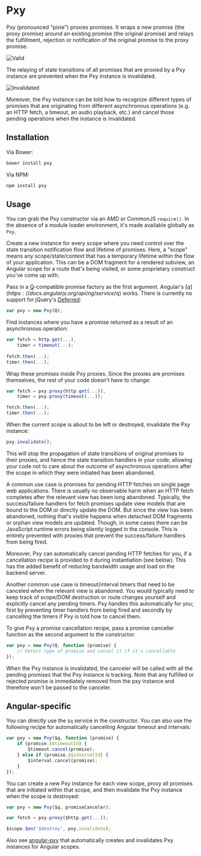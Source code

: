 # Pxy

Pxy (pronounced "pixie") proxies promises. It wraps a new promise (the proxy promise) around an existing promise (the original promise) and relays the fulfillment, rejection or notification of the original promise to the proxy promise.

![Valid](/../gh-pages/assets/pxy_valid.png?raw=true "Valid")

The relaying of state transitions of all promises that are proxied by a Pxy instance are prevented when the Pxy instance is invalidated. 

![Invalidated](/../gh-pages/assets/pxy_invalidated.png?raw=true "Invalidated")

Moreover, the Pxy instance can be told how to recognize different types of promises that are originating from different asynchronous operations (e.g. an HTTP fetch, a timeout, an audio playback, etc.) and cancel those pending operations when the instance is invalidated.

## Installation

Via Bower:

```sh
bower install pxy
```

Via NPM:

```sh
npm install pxy
```

## Usage

You can grab the Pxy constructor via an AMD or CommonJS `require()`. In the absence of a module loader environment, it's made available globally as `Pxy`.

Create a new instance for every scope where you need control over the state transition notification flow and lifetime of promises. Here, a "scope" means any scope/state/context that has a temporary lifetime within the flow of your application. This can be a DOM fragment for a rendered subview, an Angular scope for a route that's being visited, or some proprietary construct you've come up with.

Pass in a [Q](https://github.com/kriskowal/q)-compatible promise factory as the first argument. Angular's [$q](https://docs.angularjs.org/api/ng/service/$q) works. There is currently no support for jQuery's [Deferred](http://api.jquery.com/category/deferred-object/):

```js
var pxy = new Pxy(Q);
```

Find instances where you have a promise returned as a result of an asynchronous operation:

```js
var fetch = http.get(...),
    timer = timeout(...);
    
fetch.then(...);
timer.then(...);
```

Wrap these promises inside Pxy proxies. Since the proxies are promises themselves, the rest of your code doesn't have to change:

```js
var fetch = pxy.proxy(http.get(...)),
    timer = pxy.proxy(timeout(...));

fetch.then(...);
timer.then(...);
```

When the current scope is about to be left or destroyed, invalidate the Pxy instance:

```js
pxy.invalidate();
```

This will stop the propagation of state transitions of original promises to their proxies, and hence the state transition handlers in your code; allowing your code not to care about the outcome of asynchronous operations after the scope in which they were initiated has been abandoned.

A common use case is promises for pending HTTP fetches on single page web applications. There is usually no observable harm when an HTTP fetch completes after the relevant view has been long abandoned. Typically, the success/failure handlers for fetch promises update view models that are bound to the DOM or directly update the DOM. But since the view has been abandoned, nothing that's visible happens when detached DOM fragments or orphan view models are updated. Though, in some cases there can be JavaScript runtime errors being silently logged in the console. This is entirely prevented with proxies that prevent the success/failure handlers from being fired.

Moreover, Pxy can automatically cancel pending HTTP fetches for you, if a cancellation recipe is provided to it during instantiation (see below). This has the added benefit of reducing bandwidth usage and load on the backend server.

Another common use case is timeout/interval timers that need to be canceled when the relevant view is abandoned. You would typically need to keep track of scope/DOM destruction or route changes yourself and explicitly cancel any pending timers. Pxy handles this automatically for you; first by preventing timer handlers from being fired and secondly by cancelling the timers if Pxy is told how to cancel them.

To give Pxy a promise cancellation recipe, pass a promise canceller function as the second argument to the constructor:

```js
var pxy = new Pxy(Q, function (promise) {
    // Detect type of promise and cancel it if it's cancellable
});
```

When the Pxy instance is invalidated, the canceler will be called with all the pending promises that the Pxy instance is tracking. Note that any fulfilled or rejected promise is immediately removed from the pxy instance and therefore won't be passed to the canceler.

## Angular-specific

You can directly use the `$q` service in the constructor. You can also use the following recipe for automatically cancelling Angular timeout and intervals:

```js
var pxy = new Pxy($q, function (promise) {
    if (promise.$$timeoutId) {
        $timeout.cancel(promise);
    } else if (promise.$$intervalId) {
        $interval.cancel(promise);
    }
});
```

You can create a new Pxy instance for each view scope, proxy all promises that are initiated within that scope, and then invalidate the Pxy instance when the scope is destroyed:

```js
var pxy = new Pxy($q, promiseCanceler);

var fetch = pxy.proxy($http.get(...));

$scope.$on('$destroy', pxy.invalidate);
```

Also see [angular-pxy](https://myplanet.github.io/angular-pxy) that automatically creates and invalidates Pxy instances for Angular scopes.
